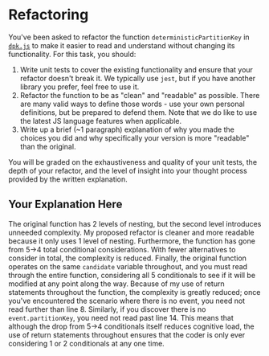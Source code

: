 # Refactoring

You've been asked to refactor the function `deterministicPartitionKey` in [`dpk.js`](dpk.js) to make it easier to read and understand without changing its functionality. For this task, you should:

1. Write unit tests to cover the existing functionality and ensure that your refactor doesn't break it. We typically use `jest`, but if you have another library you prefer, feel free to use it.
2. Refactor the function to be as "clean" and "readable" as possible. There are many valid ways to define those words - use your own personal definitions, but be prepared to defend them. Note that we do like to use the latest JS language features when applicable.
3. Write up a brief (~1 paragraph) explanation of why you made the choices you did and why specifically your version is more "readable" than the original.

You will be graded on the exhaustiveness and quality of your unit tests, the depth of your refactor, and the level of insight into your thought process provided by the written explanation.

## Your Explanation Here

The original function has 2 levels of nesting, but the second level introduces unneeded complexity.
My proposed refactor is cleaner and more readable because it only uses 1 level of nesting.
Furthermore, the function has gone from 5->4 total conditional considerations. With fewer alternatives to consider in total, the complexity is reduced.
Finally, the original function operates on the same `candidate` variable throughout, and you must read through the entire function, considering all 5 conditionals to see if it will be modified at any point along the way.
Because of my use of return statements throughout the function, the complexity is greatly reduced; once you've encountered the scenario where there is no event, you need not read further than line 8.
Similarly, if you discover there is no `event.partitionKey`, you need not read past line 14.
This means that although the drop from 5->4 conditionals itself reduces cognitive load, the use of return statements throughout ensures that the coder is only ever considering 1 or 2 conditionals at any one time. 

